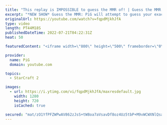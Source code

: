 ```yaml
---
title: "This replay is IMPOSSIBLE to guess the MMR of! | Guess the MMR #4 - StarCraft 2"
excerpt: "*NEW SHOW* Guess the MMR: PiG will attempt to guess your exact MMR! Send your replay to RateMyStarcraft@gmail.com with \"Guess the MMR\" in the title + in the body add your IGN & MMR & region (e.g. Maru, 3600, EU). Name your replay in the format: IGN - Server (e.g. Maru - EU)  This was inspired by Harstem’s"
originalUrl: https://youtube.com/watch?v=fqpdMjkhJfA
type: video
length: PT44M18S
publishedDateTime: 2022-07-21T04:22:31Z
heat: 50

featuredContent: "<iframe width=\"800\" height=\"500\" frameborder=\"0\" src=\"https://www.youtube.com/embed/fqpdMjkhJfA\" allow=\"accelerometer; autoplay; encrypted-media; gyroscope; picture-in-picture\" allowfullscreen></iframe>"

provider:
  name: PiG
  domain: youtube.com

topics:
  - StarCraft 2

images:
  - url: https://i.ytimg.com/vi/fqpdMjkhJfA/maxresdefault.jpg
    width: 1280
    height: 720
    isCached: true

secured: "mat/zO1YfPFZWPwAV862zJsS+tW8oa7aVsavDf8oz4Uz5tbP+M9vWCWXNlQsafyZvtKRA5NK+NDdbeSeCwwfnimCG5EnoNAMzBMdsDF8kzQNRw4ZCUomtpkUMXT2Ab2+Xfxmo2N93msZ12TSbv0TkP+ypMRi3JP1bfFgN0I6KAvMyquBTN4RZXE0FWP4eRZG/L5BsUdsRqOFlyax1fmMooVsall6cEUe4GnDnY1NGbZ19OeoJewz2d5KZj1hDp/XjG4dFzoxle9lOzqRUcHxq6PNdv+jq78wsHHBggTtW5/Y/YvVhkaT3ZzDY+lcY/tDxI/8B7wsK5N6TZlaBdmDGlpfleEGR3dmi9l7UrR22W2b4n33OEAJmfIl88SK656BcbKLg1fDv+Ijkb1I2naoTTl9D66rEAr8mNym+VIn+O8=;f+k7fOXHK1XqOraMII3w2A=="
---
```


